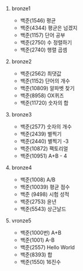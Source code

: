 1. bronze1
    -   백준(1546) 평균
    -   백준(4344) 평균은 넘겠지
    -   백준(1157) 단어 공부
    -   백준(2750) 수 정렬하기
    -   백준(2740) 행렬 곱셈
2. bronze2
    -   백준(2562) 최댓값
    -   백준(1152) 단어의 개수
    -   백준(10809) 알파벳 찾기
    -   백준(8958) OX퀴즈
    -   백준(11720) 숫자의 합
3. bronze3
    -   백준(2577) 숫자의 개수
    -   백준(2439) 별찍기
    -   백준(2440) 별찍기 -3
    -   백준(10872) 팩토리얼
    -   백준(10951) A+B - 4
4. bronze4
    -   백준(1008) A/B
    -   백준(10039) 평균 점수
    -   백준 (9498) 시험 성적
    -   백준(2753) 윤년
    -   백준(5543) 상근날드

5. vronze5
    -   백준(1000번) A+B 
    -   백준(1001) A-B
    -   백준(2557) Hello World
    -   백준(8393) 합
    -   백준(1550) 16진수
